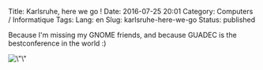 Title: Karlsruhe, here we go !
Date: 2016-07-25 20:01
Category: Computers / Informatique
Tags:
Lang: en
Slug: karlsruhe-here-we-go
Status: published

Because I'm missing my GNOME friends, and because GUADEC is the bestconference in the world :)

![\\"\\"](https://2016.guadec.org/wp-content/uploads/2016/04/badge-goingto.png)
